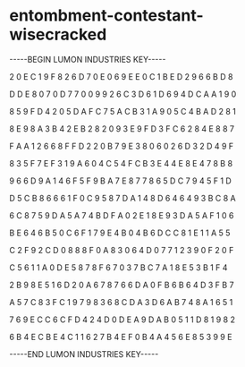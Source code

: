 # entombment-contestant-wisecracked

-----BEGIN LUMON INDUSTRIES KEY-----

2 0 E C 1 9 F 8 2 6 D 7 0 E 0 6 9 E E 0 C 1 B E D 2 9 6 6 B D 8

D D E 8 0 7 0 D 7 7 0 0 9 9 2 6 C 3 D 6 1 D 6 9 4 D C A A 1 9 0

8 5 9 F D 4 2 0 5 D A F C 7 5 A C B 3 1 A 9 0 5 C 4 B A D 2 8 1

8 E 9 8 A 3 B 4 2 E B 2 8 2 0 9 3 E 9 F D 3 F C 6 2 8 4 E 8 8 7

F A A 1 2 6 6 8 F F D 2 2 0 B 7 9 E 3 8 0 6 0 2 6 D 3 2 D 4 9 F

8 3 5 F 7 E F 3 1 9 A 6 0 4 C 5 4 F C B 3 E 4 4 E 8 E 4 7 8 B 8

9 6 6 D 9 A 1 4 6 F 5 F 9 B A 7 E 8 7 7 8 6 5 D C 7 9 4 5 F 1 D

D 5 C B 8 6 6 6 1 F 0 C 9 5 8 7 D A 1 4 8 D 6 4 6 4 9 3 B C 8 A

6 C 8 7 5 9 D A 5 A 7 4 B D F A 0 2 E 1 8 E 9 3 D A 5 A F 1 0 6

B E 6 4 6 B 5 0 C 6 F 1 7 9 E 4 B 0 4 B 6 D C C 8 1 E 1 1 A 5 5

C 2 F 9 2 C D 0 8 8 8 F 0 A 8 3 0 6 4 D 0 7 7 1 2 3 9 0 F 2 0 F

C 5 6 1 1 A 0 D E 5 8 7 8 F 6 7 0 3 7 B C 7 A 1 8 E 5 3 B 1 F 4

2 B 9 8 E 5 1 6 D 2 0 A 6 7 8 7 6 6 D A 0 F B 6 B 6 4 D 3 F B 7

A 5 7 C 8 3 F C 1 9 7 9 8 3 6 8 C D A 3 D 6 A B 7 4 8 A 1 6 5 1

7 6 9 E C C 6 C F D 4 2 4 D 0 D E A 9 D A B 0 5 1 1 D 8 1 9 8 2

6 B 4 E C B E 4 C 1 1 6 2 7 B 4 E F 0 B 4 A 4 5 6 E 8 5 3 9 9 E

-----END LUMON INDUSTRIES KEY-----
